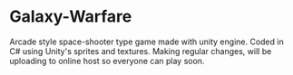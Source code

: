 # Galaxy-Warfare
Arcade style space-shooter type game made with unity engine. Coded in C# using Unity's sprites and textures. Making regular changes, will be uploading to online host so everyone can play soon.
